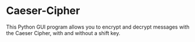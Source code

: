 # Caeser-Cipher
This Python GUI program allows you to encrypt and decrypt messages with the Caeser Cipher, with and without a shift key.
